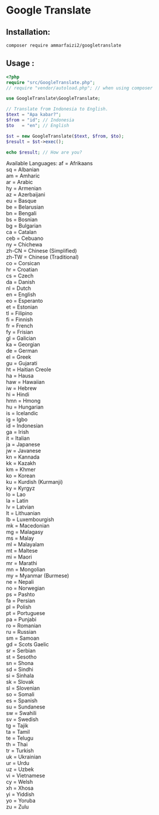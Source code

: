 # Google Translate


## Installation:
```
composer require ammarfaizi2/googletranslate
```


## Usage :
```php
<?php
require "src/GoogleTranslate.php";
// require "vendor/autoload.php"; // when using composer

use GoogleTranslate\GoogleTranslate;

// Translate from Indonesia to English.
$text = "Apa kabar?";
$from = "id"; // Indonesia
$to   = "en"; // English

$st = new GoogleTranslate($text, $from, $to);
$result = $st->exec();

echo $result; // How are you?
```


Available Languages:
af = Afrikaans<br>sq = Albanian<br>am = Amharic<br>ar = Arabic<br>hy = Armenian<br>az = Azerbaijani<br>eu = Basque<br>be = Belarusian<br>bn = Bengali<br>bs = Bosnian<br>bg = Bulgarian<br>ca = Catalan<br>ceb = Cebuano<br>ny = Chichewa<br>zh-CN = Chinese (Simplified)<br>zh-TW = Chinese (Traditional)<br>co = Corsican<br>hr = Croatian<br>cs = Czech<br>da = Danish<br>nl = Dutch<br>en = English<br>eo = Esperanto<br>et = Estonian<br>tl = Filipino<br>fi = Finnish<br>fr = French<br>fy = Frisian<br>gl = Galician<br>ka = Georgian<br>de = German<br>el = Greek<br>gu = Gujarati<br>ht = Haitian Creole<br>ha = Hausa<br>haw = Hawaiian<br>iw = Hebrew<br>hi = Hindi<br>hmn = Hmong<br>hu = Hungarian<br>is = Icelandic<br>ig = Igbo<br>id = Indonesian<br>ga = Irish<br>it = Italian<br>ja = Japanese<br>jw = Javanese<br>kn = Kannada<br>kk = Kazakh<br>km = Khmer<br>ko = Korean<br>ku = Kurdish (Kurmanji)<br>ky = Kyrgyz<br>lo = Lao<br>la = Latin<br>lv = Latvian<br>lt = Lithuanian<br>lb = Luxembourgish<br>mk = Macedonian<br>mg = Malagasy<br>ms = Malay<br>ml = Malayalam<br>mt = Maltese<br>mi = Maori<br>mr = Marathi<br>mn = Mongolian<br>my = Myanmar (Burmese)<br>ne = Nepali<br>no = Norwegian<br>ps = Pashto<br>fa = Persian<br>pl = Polish<br>pt = Portuguese<br>pa = Punjabi<br>ro = Romanian<br>ru = Russian<br>sm = Samoan<br>gd = Scots Gaelic<br>sr = Serbian<br>st = Sesotho<br>sn = Shona<br>sd = Sindhi<br>si = Sinhala<br>sk = Slovak<br>sl = Slovenian<br>so = Somali<br>es = Spanish<br>su = Sundanese<br>sw = Swahili<br>sv = Swedish<br>tg = Tajik<br>ta = Tamil<br>te = Telugu<br>th = Thai<br>tr = Turkish<br>uk = Ukrainian<br>ur = Urdu<br>uz = Uzbek<br>vi = Vietnamese<br>cy = Welsh<br>xh = Xhosa<br>yi = Yiddish<br>yo = Yoruba<br>zu = Zulu<br>